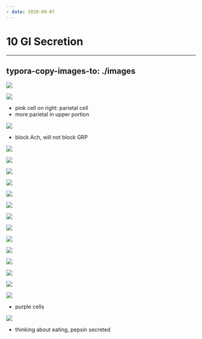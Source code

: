```yaml
---
- date: 2020-09-07
---
```


# 10 GI Secretion
---

## typora-copy-images-to: ./images

![](https://photos.thisispiggy.com/file/wikiFiles/9380D2A5-4842-48F2-A1F6-3C5699D7722E.jpg)

![](https://photos.thisispiggy.com/file/wikiFiles/FCBB4FCF-BFC4-4B30-9653-3664A756DE01.jpg)

- pink cell on right: parietal cell
- more parietal in upper portion

![](https://photos.thisispiggy.com/file/wikiFiles/9857C7F8-C17A-491E-8664-B82DC8E6BCF1.jpg)

- block Ach, will not block GRP

![](https://photos.thisispiggy.com/file/wikiFiles/6CC8A67D-2B0B-475A-BD6D-3A1BF104A3D5.jpg)

![](https://photos.thisispiggy.com/file/wikiFiles/585274B6-579C-477D-A61D-D385D05C698B.jpg)

![](https://photos.thisispiggy.com/file/wikiFiles/DFF43F1D-C0EE-4440-88C3-20FCDC36EF4B.jpg)

![](https://photos.thisispiggy.com/file/wikiFiles/8ED0D0AA-F5A8-4413-AD0A-26FCFD1D6603.jpg)

![](https://photos.thisispiggy.com/file/wikiFiles/DE35B5D1-E910-40DE-8E2E-942518BD81B0.jpg)

![](https://photos.thisispiggy.com/file/wikiFiles/9B484F2C-ACD0-4C36-886C-7EB3EB7A5F8E.jpg)

![](https://photos.thisispiggy.com/file/wikiFiles/FE9194AE-C6E3-442D-9034-573E86FDC5B0.jpg)

![](https://photos.thisispiggy.com/file/wikiFiles/34DD2BF1-9DE6-4BCC-BC92-575D8BCEA69E.jpg)

![](https://photos.thisispiggy.com/file/wikiFiles/DA42BC20-65C2-4D03-B438-A7BE80A37956.jpg)

![](http://www.uworld.com/media/L25997.jpg)

![](https://photos.thisispiggy.com/file/wikiFiles/7CE8EA6F-0C03-482B-8BC9-2C55286AA064.jpg)

![](https://photos.thisispiggy.com/file/wikiFiles/88E1324B-7DFE-4C1E-88A3-BDB333D1A7F6.jpg)

![](https://photos.thisispiggy.com/file/wikiFiles/887ED53D-CD5C-45A8-B1B0-3FD9642E61B5.jpg)

![](https://photos.thisispiggy.com/file/wikiFiles/802EB41E-6487-49FF-A3D3-7803BB609B43.jpg)

- purple cells

![](https://photos.thisispiggy.com/file/wikiFiles/F55DDF3A-7CA2-4F68-907A-129F50296C19.jpg)

- thinking about eating, pepsin secreted
